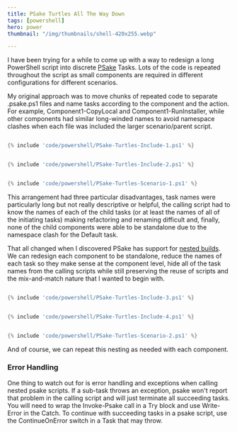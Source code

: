 ```yaml
---
title: PSake Turtles All The Way Down
tags: [powershell]
hero: power
thumbnail: "/img/thumbnails/shell-420x255.webp"

---
```


I have been trying for a while to come up with a way to redesign a long PowerShell script into discrete
<a href="https://github.com/psake/psake/">PSake</a> Tasks. Lots of the code is repeated throughout the script as
small components are required in different configurations for different scenarios.

My original approach was to move chunks of repeated code to separate .psake.ps1 files and name tasks according to
the component and the action. For example, Component1-CopyLocal and Component1-RunInstaller, while other components had
similar long-winded names to avoid namespace clashes when each file was included the larger scenario/parent script.

```powershell

{% include 'code/powershell/PSake-Turtles-Include-1.ps1' %}

```

```powershell

{% include 'code/powershell/PSake-Turtles-Include-2.ps1' %}

```

```powershell

{% include 'code/powershell/PSake-Turtles-Scenario-1.ps1' %}

```

This arrangement had three particular disadvantages, task names were particularly long but not really descriptive or helpful,
the calling script had to know the names of each of the child tasks (or at least the names of all of the initiating tasks) making
refactoring and renaming difficult and, finally, none of the child components were able to be standalone due to the namespace clash
for the Default task.

That all changed when I discovered PSake has support for <a href="https://psake.readthedocs.io/en/latest/nested-build/">nested builds</a>.
We can redesign each component to be standalone, reduce the names of each task so they make sense at the component level, hide all of the
task names from the calling scripts while still preserving the reuse of scripts and the mix-and-match nature that I wanted to begin with.

```powershell

{% include 'code/powershell/PSake-Turtles-Include-3.ps1' %}

```

```powershell

{% include 'code/powershell/PSake-Turtles-Include-4.ps1' %}

```

```powershell

{% include 'code/powershell/PSake-Turtles-Scenario-2.ps1' %}

```

And of course, we can repeat this nesting as needed with each component.

### Error Handling

One thing to watch out for is error handling and exceptions when calling nested psake scripts. If a sub-task throws an exception,
psake won't report that problem in the calling script and will just terminate all succeeding tasks. You will need to wrap the
Invoke-Psake call in a Try block and use Write-Error in the Catch. To continue with succeeding tasks in a psake script, use
the ContinueOnError switch in a Task that may throw.

